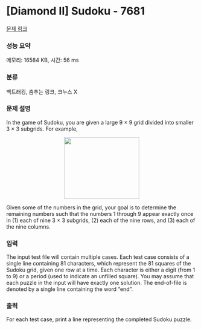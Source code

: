 # [Diamond II] Sudoku - 7681 

[문제 링크](https://www.acmicpc.net/problem/7681) 

### 성능 요약

메모리: 16584 KB, 시간: 56 ms

### 분류

백트래킹, 춤추는 링크, 크누스 X

### 문제 설명

<p>In the game of Sudoku, you are given a large 9 × 9 grid divided into smaller 3 × 3 subgrids. For example,</p>

<p style="text-align: center;"><img alt="" src="" style="height:163px; width:199px"></p>

<p>Given some of the numbers in the grid, your goal is to determine the remaining numbers such that the numbers 1 through 9 appear exactly once in (1) each of nine 3 × 3 subgrids, (2) each of the nine rows, and (3) each of the nine columns.</p>

### 입력 

 <p>The input test file will contain multiple cases. Each test case consists of a single line containing 81 characters, which represent the 81 squares of the Sudoku grid, given one row at a time. Each character is either a digit (from 1 to 9) or a period (used to indicate an unfilled square). You may assume that each puzzle in the input will have exactly one solution. The end-of-file is denoted by a single line containing the word “end”.</p>

### 출력 

 <p>For each test case, print a line representing the completed Sudoku puzzle.</p>

